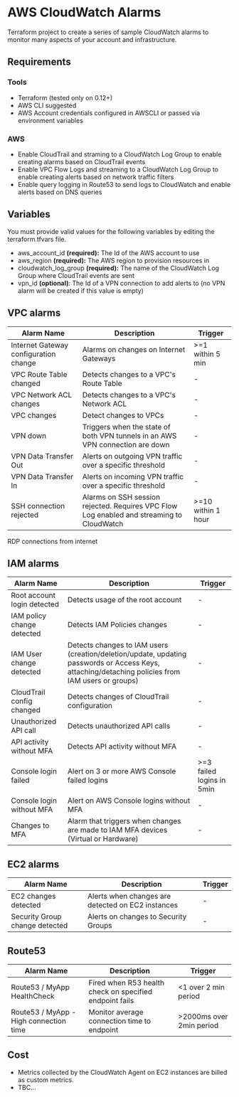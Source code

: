# AWS CloudWatch Alarms

Terraform project to create a series of sample CloudWatch alarms  to monitor many aspects of your account and infrastructure.

## Requirements

### Tools
* Terraform (tested only on 0.12+)
* AWS CLI suggested
* AWS Account credentials configured in AWSCLI or passed via environment variables

### AWS
* Enable CloudTrail and straming to a CloudWatch Log Group to enable creating alarms based on CloudTrail events
* Enable VPC Flow Logs and streaming to a CloudWatch Log Group to enable creating alerts based on network traffic filters
* Enable query logging in Route53 to send logs to CloudWatch and enable alerts based on DNS queries

## Variables

You must provide valid values for the following variables by editing the terraform.tfvars file.

* aws_account_id **(required):** The Id of the AWS account to use
* aws_region **(required):** The AWS region to provision resources in
* cloudwatch_log_group **(required):** The name of the CloudWatch Log Group where CloudTrail events are sent
* vpn_id **(optional)**: The Id of a VPN connection to add alerts to (no VPN alarm will be created if this value is empty)

## VPC alarms

Alarm Name|Description|Trigger
---|---|---
Internet Gateway configuration change|Alarms on changes on Internet Gateways|>=1 within 5 min
VPC Route Table changed|Detects changes to a VPC's Route Table|-
VPC Network ACL changes|Detects changes to a VPC's Network ACL|-
VPC changes|Detect changes to VPCs|-
VPN down|Triggers when the state of both VPN tunnels in an AWS VPN connection are down|-
VPN Data Transfer Out|Alerts on outgoing VPN traffic over a specific threshold|-
VPN Data Transfer In|Alerts on incoming VPN traffic over a specific threshold|-
SSH connection rejected|Alarms on SSH session rejected. Requires VPC Flow Log enabled and streaming to CloudWatch|>=10 within 1 hour
RDP connections from internet


## IAM alarms

Alarm Name|Description|Trigger
---|---|---
Root account login detected|Detects usage of the root account|-
IAM policy change detected|Detects IAM Policies changes|-
IAM User change detected|Detects changes to IAM users (creation/deletion/update, updating passwords or Access Keys, attaching/detaching policies from IAM users or groups)|-
CloudTrail config changed|Detects changes of CloudTrail configuration|-
Unauthorized API call|Detects unauthorized API calls|-
API activity without MFA|Detects API activity without MFA|-
Console login failed|Alert on 3 or more AWS Console failed logins|>=3 failed logins in 5min
Console login without MFA|Alert on AWS Console logins without MFA|-
Changes to MFA|Alarm that triggers when changes are made to IAM MFA devices (Virtual or Hardware)|-

## EC2 alarms

Alarm Name|Description|Trigger
---|---|---
EC2 changes detected|Alerts when changes are detected on EC2 instances|-
Security Group change detected|Alerts on changes to Security Groups|-

## Route53

Alarm Name|Description|Trigger
---|---|---
Route53 / MyApp HealthCheck|Fired when R53 health check on specified endpoint fails|<1 over 2 min period
Route53 / MyApp - High connection time|Monitor average connection time to endpoint|>2000ms over 2min period

## Cost

* Metrics collected by the CloudWatch Agent on EC2 instances are billed as custom metrics.
* TBC...